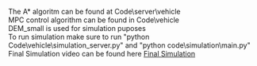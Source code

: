 The A* algoritm can be found at Code\server\vehicle<br>
MPC control algorithm can be found in Code\vehicle<br>
DEM_small is used for simulation puposes<br>
To run simulation make sure to run "python Code\vehicle\simulation_server.py" and "python code\simulation\main.py"<br>
Final Simulation video can be found here <a href = "https://drive.google.com/file/d/1kuNDaFg6pSSunfkHEvpSC3HT4s84DNcz/view?usp=drive_link">Final Simulation</a>

